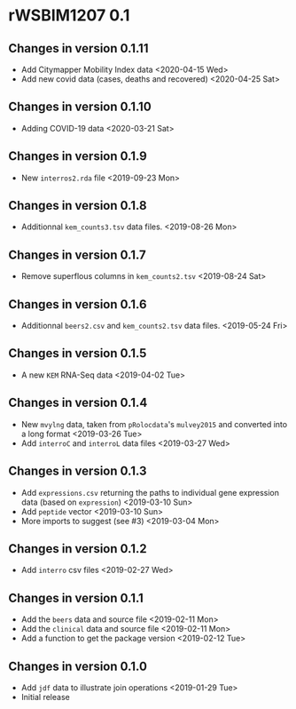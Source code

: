 # rWSBIM1207 0.1

## Changes in version 0.1.11
- Add Citymapper Mobility Index data <2020-04-15 Wed>
- Add new covid data (cases, deaths and recovered) <2020-04-25 Sat>

## Changes in version 0.1.10
- Adding COVID-19 data <2020-03-21 Sat>

## Changes in version 0.1.9
- New `interros2.rda` file <2019-09-23 Mon>

## Changes in version 0.1.8
- Additionnal `kem_counts3.tsv` data files. <2019-08-26 Mon>

## Changes in version 0.1.7
- Remove superflous columns in `kem_counts2.tsv` <2019-08-24 Sat>

## Changes in version 0.1.6
- Additionnal `beers2.csv` and `kem_counts2.tsv` data
  files. <2019-05-24 Fri>

## Changes in version 0.1.5
- A new `KEM` RNA-Seq data <2019-04-02 Tue>

## Changes in version 0.1.4
- New `mvylng` data, taken from `pRolocdata`'s `mulvey2015` and
  converted into a long format <2019-03-26 Tue>
- Add `interroC` and `interroL` data files <2019-03-27 Wed>

## Changes in version 0.1.3
- Add `expressions.csv` returning the paths to individual gene
  expression data (based on `expression`) <2019-03-10 Sun>
- Add `peptide` vector <2019-03-10 Sun>
- More imports to suggest (see #3) <2019-03-04 Mon>

## Changes in version 0.1.2
- Add `interro` csv files <2019-02-27 Wed>

## Changes in version 0.1.1
- Add the `beers` data and source file <2019-02-11 Mon>
- Add the `clinical` data and source file <2019-02-11 Mon>
- Add a function to get the package version <2019-02-12 Tue>

## Changes in version 0.1.0

- Add `jdf` data to illustrate join operations <2019-01-29 Tue>
- Initial release
